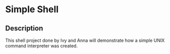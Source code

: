 <h1>Simple Shell</h1>
<h2>Description</h2>
<p>This shell project done by Ivy and Anna will demonstrate how a simple UNIX command interpreter was created. </p>
